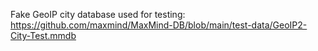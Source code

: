 Fake GeoIP city database used for testing:
https://github.com/maxmind/MaxMind-DB/blob/main/test-data/GeoIP2-City-Test.mmdb
